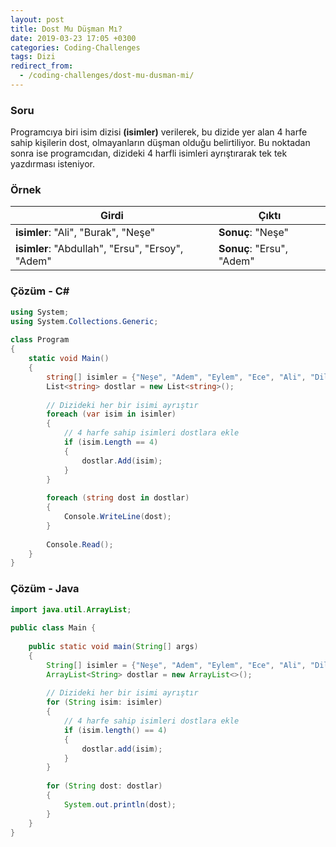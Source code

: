 ```yaml
---
layout: post
title: Dost Mu Düşman Mı?
date: 2019-03-23 17:05 +0300
categories: Coding-Challenges
tags: Dizi
redirect_from:
  - /coding-challenges/dost-mu-dusman-mi/
---
```

### Soru
Programcıya biri isim dizisi **(isimler)** verilerek, bu dizide yer alan 4 harfe sahip kişilerin dost, olmayanların düşman olduğu belirtiliyor. Bu noktadan sonra ise programcıdan, dizideki 4 harfli isimleri ayrıştırarak tek tek yazdırması isteniyor.

### Örnek

| Girdi                                            | Çıktı                     |
|--------------------------------------------------|---------------------------|
| **isimler**: "Ali", "Burak", "Neşe"              | **Sonuç**: "Neşe"         |
| **isimler**: "Abdullah", "Ersu", "Ersoy", "Adem" | **Sonuç**: "Ersu", "Adem" |

### Çözüm - C#
```csharp
using System;
using System.Collections.Generic;
 
class Program
{
    static void Main()
    {
        string[] isimler = {"Neşe", "Adem", "Eylem", "Ece", "Ali", "Dilara", "Süleyman"};
        List<string> dostlar = new List<string>();
 
        // Dizideki her bir isimi ayrıştır
        foreach (var isim in isimler)
        {
            // 4 harfe sahip isimleri dostlara ekle
            if (isim.Length == 4)
            {
                dostlar.Add(isim);
            }
        }
 
        foreach (string dost in dostlar)
        {
            Console.WriteLine(dost);
        }
        
        Console.Read();
    }
}
```

### Çözüm - Java
```java
import java.util.ArrayList;
 
public class Main {
 
    public static void main(String[] args)
    {
        String[] isimler = {"Neşe", "Adem", "Eylem", "Ece", "Ali", "Dilara", "Süleyman"};
        ArrayList<String> dostlar = new ArrayList<>();
 
        // Dizideki her bir isimi ayrıştır
        for (String isim: isimler)
        {
            // 4 harfe sahip isimleri dostlara ekle
            if (isim.length() == 4)
            {
                dostlar.add(isim);
            }
        }
 
        for (String dost: dostlar)
        {
            System.out.println(dost);
        }
    }
}
```